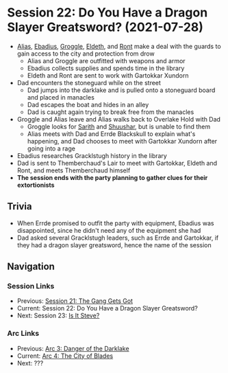 # Session 22: Do You Have a Dragon Slayer Greatsword? (2021-07-28)
* [Alias](../../characters/pcs/alias.md), [Ebadius](../../characters/pcs/ebadius.md), [Groggle](../../characters/pcs/groggle.md), [Eldeth](../../characters/party.md), and [Ront](../../characters/party/ront.md) make a deal with the guards to gain access to the city and protection from drow
    * Alias and Groggle are outfitted with weapons and armor
    * Ebadius collects supplies and spends time in the library
    * Eldeth and Ront are sent to work with Gartokkar Xundorn
* Dad encounters the stoneguard while on the street
    * Dad jumps into the darklake and is pulled onto a stoneguard board and placed in manacles
    * Dad escapes the boat and hides in an alley
    * Dad is caught again trying to break free from the manacles
* Groggle and Alias leave and Alias walks back to Overlake Hold with Dad
    * Groggle looks for [Sarith](../../characters/party/sarith.md) and [Shuushar](../../characters/party/shuushar.md), but is unable to find them
    * Alias meets with Dad and Errde Blackskull to explain what's happening, and Dad chooses to meet with Gartokkar Xundorn after going into a rage
* Ebadius researches Gracklstugh history in the library
* Dad is sent to Themberchaud's Lair to meet with Gartokkar, Eldeth and Ront, and meets Themberchaud himself
* **The session ends with the party planning to gather clues for their extortionists**

## Trivia
* When Errde promised to outfit the party with equipment, Ebadius was disappointed, since he didn't need any of the equipment she had
* Dad asked several Gracklstugh leaders, such as Errde and Gartokkar, if they had a dragon slayer greatsword, hence the name of the session

## Navigation
### Session Links
* Previous: [Session 21: The Gang Gets Got](session21-2021-07-14.md)
* Current: Session 22: Do You Have a Dragon Slayer Greatsword?
* Next: Session 23: [Is It Steve?](session23-2022-01-05.md)

### Arc Links
* Previous: [Arc 3: Danger of the Darklake](../arc03/info.md)
* Current: [Arc 4: The City of Blades](info.md)
* Next: ???
